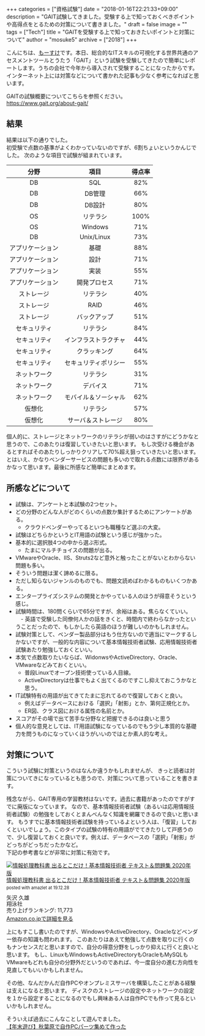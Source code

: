 +++
categories = ["資格試験"]
date = "2018-01-16T22:21:33+09:00"
description = "GAIT試験してきました。受験する上で知っておくべきポイントや高得点をとるための対策について書きました。"
draft = false
image = ""
tags = ["Tech"]
title = "GAITを受験する上で知っておきたいポイントと対策について"
author = "mosuke5"
archive = ["2018"]
+++

こんにちは、[もーすけ](https://twitter.com/mosuke5)です。本日、総合的なITスキルの可視化する世界共通のアセスメントツールとうたう「GAIT」という試験を受験してきたので簡単にレポートします。うちの会社で今年から導入されて受験することになったからです。インターネット上には対策などについて書かれた記事も少なく参考になればと思います。

GAITの試験概要についてこちらを参照ください。  
https://www.gait.org/about-gait/

<!--more-->

## 結果
結果は以下の通りでした。  
初受験で点数の基準がよくわかっていないのですが、6割ちょいというかんじでした。
次のような項目で試験が組まれています。

|分野|項目|得点率|
|:--:|:--:|:--:|
|DB|SQL|82%|
|DB|DB管理|66%|
|DB|DB設計|80%|
|OS|リテラシ|100%|
|OS|Windows|71%|
|DB|Unix/Linux|73%|
|アプリケーション|基礎|88%|
|アプリケーション|設計|71%|
|アプリケーション|実装|55%|
|アプリケーション|開発プロセス|71%|
|ストレージ|リテラシ|40%|
|ストレージ|RAID|46%|
|ストレージ|バックアップ|51%|
|セキュリティ|リテラシ|84%|
|セキュリティ|インフラストラクチャ|44%|
|セキュリティ|クラッキング|64%|
|セキュリティ|セキュリティポリシー|55%|
|ネットワーク|リテラシ|31%|
|ネットワーク|デバイス|71%|
|ネットワーク|モバイル＆ソーシャル|62%|
|仮想化|リテラシ|57%|
|仮想化|サーバ＆ストレージ|80%|

個人的に、ストレージとネットワークのリテラシが弱いのはさすがにどうかなと思うので、このあたりは復習していきたいと思います。
もし次受ける機会があるとすればそのあたりしっかりクリアして70%超え狙っていきたいと思います。
とはいえ、かなりベンダーサービスの問題も多いので取れる点数には限界があるかなって思います。最後に所感など簡単にまとめます。

## 所感などについて
- 試験は、アンケートと本試験の2つセット。
- どの分野のどんな人がどのくらいの点数か集計するためにアンケートがある。
    - クラウドベンダーやってるといつも職種など選ぶの大変。
- 試験はどちらかというとIT用語の試験という感じが強かった。
- 基本的に選択肢4つの中から選ぶ形式。
  - たまにマルチチョイスの問題が出る。
- VMwareやOracle、IIS、Struts2など意外と触ったことがないとわからない問題も多い。
- そういう問題は潔く諦めるに限る。
- ただし知らないジャンルのものでも、問題文読めばわかるものもいくつかある。
- エンタープライズシステムの開発とかやっている人のほうが得意そうという感じ。
- 試験時間は、180問くらいで65分ですが、余裕はある。焦らなくていい。
　- 英語で受験した同僚何人かの話をきくと、時間内で終わらなかったということだったので、もしかしたら英語のほうが難しいのかもしれません。
- 試験対策として、ベンダー製品部分はもう仕方ないので適当にマークするしかないですが、一般的な内容について基本情報技術者試験、応用情報技術者試験あたり勉強しておくといい。
- 本気で点数取りたいならば、WidonwsやActiveDirectory、Oracle、VMwareなどみておくといい。
  - 普段Linuxでオープン技術使っている人目線。
  - ActiveDirectoryは仕事でもよく出てくるのですこし抑えておこうかなと思う。
- IT試験特有の用語が出てきてたまに忘れてるので復習しておくと良い。
  - 例えばデータベースにおける「選択」「射影」とか、第何正規化とか。
  - ER図、クラス図における属性の名前とか。
- スコアがその場で出て苦手な分野など把握できるのは良いと思う
- 個人的な意見としては、IT用語試験になっているのでもう少し本質的な基礎力を問うものになっていくほうがいいのではとか素人的な考え。

## 対策について
こういう試験に対策というのはなんか違うかもしれませんが、
きっと読者は対策についてきになっているとも思うので、対策について思っていることを書きます。

残念ながら、GAIT専用の学習教材はないです。過去に書籍があったのですがすでに廃版になっています。
なので、基本情報技術者試験（あるいは応用情報技術者試験）の勉強をしておくとまんべんなく知識を網羅できるので良いと思います。
もうすでに基本情報技術者試験を持っているよという人は、「復習」しておくといいでしょう。このタイプの試験の特有の用語がでてきたりして戸惑うので、少し復習しておくと良いです。例えば、データベースの「選択」「射影」がどっちがどっちだったかなど。  
下記の参考書などが非常に対策に有効です。

<div class="amazlet-box" style="margin-bottom:0px;"><div class="amazlet-image" style="float:left;margin:0px 12px 1px 0px;"><a href="https://amzn.to/2SID8bx" ="amazletlink" target="_blank"><img src="https://images-fe.ssl-images-amazon.com/images/I/51a0KH6GKiL._SL160_.jpg" alt="情報処理教科書 出るとこだけ！基本情報技術者 テキスト＆問題集 2020年版" style="border: none;" /></a></div><div class="amazlet-info" style="line-height:120%; margin-bottom: 10px"><div class="amazlet-" style="margin-bottom:10px;line-height:120%"><a href="https://amzn.to/2SID8bx" ="amazletlink" target="_blank">情報処理教科書 出るとこだけ！基本情報技術者 テキスト＆問題集 2020年版</a><div class="amazlet-powered-date" style="font-size:80%;margin-top:5px;line-height:120%">posted with amazlet at 19.12.28</div></div><div class="amazlet-detail">矢沢 久雄 <br />翔泳社 <br />売り上げランキング: 11,773<br /></div><div class="amazlet-sub-info" style="float: left;"><div class="amazlet-link" style="margin-top: 5px"><a href="https://amzn.to/2SID8bx" ="amazletlink" target="_blank">Amazon.co.jpで詳細を見る</a></div></div></div><div class="amazlet-footer" style="clear: left"></div></div>


上にもすこし書いたのですが、WindowsやActiveDirectory、Oracleなどベンダー依存の知識も問われます。
このあたりはあえて勉強して点数を取りに行くのもナンセンスだと思いますので、自分の得意分野をしっかり抑えに行くと良いと思います。
もし、LinuxもWindowsもActiveDirectoryもOracleもMySQLもVMwareもどれも自分の分野外だというのであれば、今一度自分の進む方向性を見直してもいいかもしれません。

その他、なんだかんだ自作PCやオンプレミスサーバを構築したことがある経験は支えになると思います。
ディスクのストレージの設定やネットワークの設定を１から設定することになるのでもし興味ある人は自作PCでも作って見るといいかもしれません。

そういえば過去にこんなことして遊んでました。  
[【年末遊び】秋葉原で自作PCパーツ集めて作った](https://blog.mosuke.tech/entry/2014/12/29/154251/)